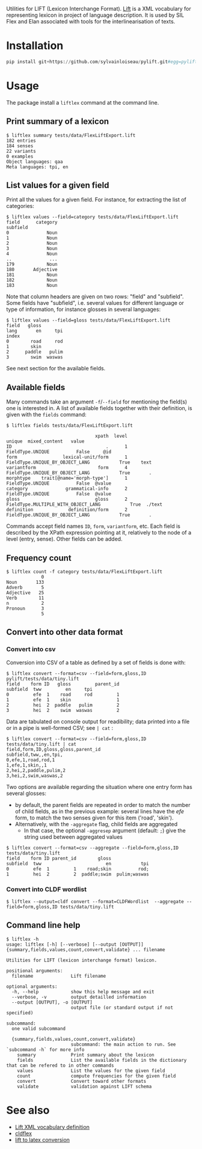 Utilities for LIFT (Lexicon Interchange Format). [Lift](https://code.google.com/archive/p/lift-standard/) is a XML vocabulary for representing lexicon in project of language description. It is used by SIL Flex and Elan associated with tools for the interlinearisation of texts.

# Installation


```python
pip install git+https://github.com/sylvainloiseau/pylift.git#egg=pylift
```



# Usage

The package install a ```liftlex``` command at the command line.

## Print summary of a lexicon


```console
$ liftlex summary tests/data/FlexLiftExport.lift
182 entries
184 senses
22 variants
0 examples
Object languages: qaa
Meta languages: tpi, en
```

## List values for a given field

Print all the values for a given field. For instance, for extracting the list of categories:

```console
$ liftlex values --field=category tests/data/FlexLiftExport.lift
field      category
subfield           
0              Noun
1              Noun
2              Noun
3              Noun
4              Noun
..              ...
179            Noun
180       Adjective
181            Noun
182            Noun
183            Noun
```

Note that column headers are given on two rows: "field" and "subfield". Some fields have "subfield", i.e. several values for different language or type of information, for instance glosses in several languages:

```console
$ liftlex values --field=gloss tests/data/FlexLiftExport.lift
field   gloss        
lang       en     tpi
index                
0        road     rod
1        skin        
2      paddle   pulim
3        swim  waswas
```

See next section for the available fields.

## Available fields

Many commands take an argument `-f`/`--field` for mentioning the field(s) one is interested in. A list of available fields together with their definition, is given with the `fields` command:

```console
$ liftlex fields tests/data/FlexLiftExport.lift

                                 xpath  level                               unique  mixed_content   value
ID                                   .      1                     FieldType.UNIQUE          False     @id
form                 lexical-unit/form      1      FieldType.UNIQUE_BY_OBJECT_LANG           True    text
variantform                       form      4      FieldType.UNIQUE_BY_OBJECT_LANG           True       .
morphtype    trait[@name='morph-type']      1                     FieldType.UNIQUE          False  @value
category              grammatical-info      2                     FieldType.UNIQUE          False  @value
gloss                            gloss      2  FieldType.MULTIPLE_WITH_OBJECT_LANG           True  ./text
definition             definition/form      2      FieldType.UNIQUE_BY_OBJECT_LANG           True       .
```

Commands accept field names `ID`, `form`, `variantform`, etc. Each field is described by the XPath expression pointing at it, relatively to the node of a level (entry, sense). Other fields can be added.

## Frequency count

```
$ liftlex count -f category tests/data/FlexLiftExport.lift 
             0
Noun       133
Adverb       5
Adjective   25
Verb        11
n            2
Pronoun      3
             5
```

## Convert into other data format

### Convert into csv

Conversion into CSV of a table as defined by a set of fields is done with:

```
$ liftlex convert --format=csv --field=form,gloss,ID pylift/tests/data/tiny.lift
field    form ID   gloss         parent_id
subfield  tww         en     tpi          
0         efe  1    road     rod         1
1         efe  1    skin                 1
2         hei  2  paddle   pulim         2
3         hei  2    swim  waswas         2
```

Data are tabulated on console output for readibility; data printed into a file or in a pipe is well-formed CSV; see `| cat` :

```console
$ liftlex convert --format=csv --field=form,gloss,ID tests/data/tiny.lift | cat
field,form,ID,gloss,gloss,parent_id
subfield,tww,,en,tpi,
0,efe,1,road,rod,1
1,efe,1,skin,,1
2,hei,2,paddle,pulim,2
3,hei,2,swim,waswas,2
```

Two options are available regarding the situation where one entry form has several glosses:

- by default, the parent fields are repeated in order to match the number of child fields, as in the previous example: several lines have the *efe* form, to match the two senses given for this item ('road', 'skin').
- Alternatively, with the `-aggregate` flag, child fields are aggregated
  - In that case, the optional `-aggresep` argument (default: `;`) give the string used between aggregated values

```console
$ liftlex convert --format=csv --aggregate --field=form,gloss,ID tests/data/tiny.lift 
field    form ID parent_id        gloss              
subfield  tww                        en           tpi
0         efe  1         1    road;skin          rod;
1         hei  2         2  paddle;swim  pulim;waswas
```

### Convert into CLDF wordlist

```console
$ liftlex --output=cldf convert --format=CLDFWordlist  --aggregate --field=form,gloss,ID tests/data/tiny.lift
```

## Command line help

```
$ liftlex -h
usage: liftlex [-h] [--verbose] [--output [OUTPUT]] {summary,fields,values,count,convert,validate} ... filename

Utilities for LIFT (lexicon interchange format) lexicon.

positional arguments:
  filename              Lift filename

optional arguments:
  -h, --help            show this help message and exit
  --verbose, -v         output detailled information
  --output [OUTPUT], -o [OUTPUT]
                        output file (or standard output if not specified)

subcommand:
  one valid subcommand

  {summary,fields,values,count,convert,validate}
                        subcommand: the main action to run. See `subcommand -h` for more info
    summary             Print summary about the lexicon
    fields              List the available fields in the dictionary that can be refered to in other commands
    values              List the values for the given field
    count               compute frequencies for the given field
    convert             Convert toward other formats
    validate            validation against LIFT schema
```

# See also

- [Lift XML vocabulary definition](https://code.google.com/archive/p/lift-standard/)
- [cldflex](https://pypi.org/project/cldflex/)
- [lift to latex conversion](https://github.com/sylvainloiseau/lift2latex)
